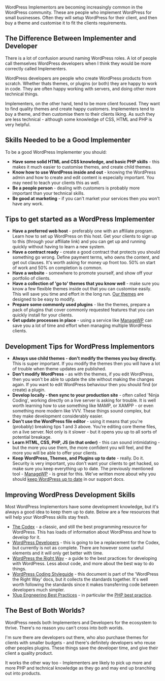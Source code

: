 <!--
 * TODO
 * Recommend contract website - http://www.shakelaw.com/legal-info/freelancehire-agreements/
-->

<p class="intro">WordPress Implementors are becoming increasingly common in the WordPress community. These are people who implement WordPress for small businesses. Often they will setup WordPress for their client, and then buy a theme and customise it to fit the clients requirements.</p>

## The Difference Between Implementer and Developer

There is a lot of confusion around naming WordPress roles. A lot of people call themselves WordPress developers when I think they would be more correctly called Implementers.

WordPress developers are people who create WordPress products from scratch. Whether thats themes, or plugins (or both) they are happy to work in code. They are often happy working with servers, and doing other more technical things.

Implementers, on the other hand, tend to be more client focused. They want to find quality themes and create happy customers. Implementers tend to buy a theme, and then customise them to their clients liking. As such they are less technical - although some knowledge of CSS, HTML and PHP is very helpful.

## Skills Needed to be a Good Implementer

To be a good WordPress Implementer you should:

* **Have some solid HTML and CSS knowledge, and basic PHP skills** - this makes it much easier to customise themes, and create child themes.
* **Know how to use WordPress inside and out** - knowing the WordPress admin and how to create and edit content is especially important. You may need to teach your clients this as well.
* **Be a people person** - dealing with customers is probably more important than your technical skills.
* **Be good at marketing** - if you can't market your services then you won't have any work.

## Tips to get started as a WordPress Implementer

* **Have a preferred web host** - preferably one with an affiliate program. Learn how to set up WordPress on this host. Get your clients to sign up to this (through your affiliate link) and you can get up and running quickly without having to learn a new system.
* **Have a contract ready** - create a good contract that protects you should something go wrong. Define payment terms, who owns the content, and get out clauses. It's worth asking for money up front too. 50% on start of work and 50% on completion is common.
* **Have a website** - somewhere to promote yourself, and show off your portfolio of clients.
* **Have a collection of 'go to' themes that you know well** - make sure you know a few flexible themes inside out that you can customise easily. This will save you time and effort in the long run. [Our themes](path:/themes/) are designed to be easy to modify.
* **Prepare some commonly used plugins** - like the themes, prepare a pack of plugins that cover commonly requested features that you can quickly install for your clients.
* **Get update processes in place** - using a service like [ManageWP](MANAGE_WP) can save you a lot of time and effort when managing multiple WordPress clients.

## Development Tips for WordPress Implementors

* **Always use child themes - don't modify the themes you buy directly.** This is super important. If you modify the themes then you will have a lot of trouble when theme updates are published.
* **Don't modify WordPress** - as with the themes, if you edit WordPress, then you won't be able to update the site without making the changes again. If you want to edit WordPress behaviour then you should find (or create) a plugin.
* **Develop locally - then sync to your production site** - often called 'Ninja Coding', working directly on a live server is asking for trouble. It is well worth learning how to use something like MAMP, or XAMPP - or even something more modern like VVV. These things sound complex, but they make development considerably easier.
* **Don't use the WordPress file editor** - using it means that you're (probably) breaking tips 1 and 3 above. You're editing core theme files, on a live server. Not only is it slower - but it opens you up to all sorts of potential breakage.
* **Learn HTML, CSS, PHP, JS (in that order)** - this can sound intimidating - but the more you use them, the more confident you will feel, and the more you will be able to offer your clients.
* **Keep WordPress, Themes, and Plugins up to date** - really. Do it. Security is very important, you don't want your clients to get hacked, so make sure you keep everything up to date. The previously mentioned tool - [ManageWP](MANAGE_WP) - is great for this. We've written more about why you should [keep WordPress up to date](path:documentation/general/keeping-website-up-to-date/) in our support docs.

## Improving WordPress Development Skills

Most WordPress Implementors have some development knowledge, but it's always a good idea to keep them up to date. Below are a few resources that will help your WordPress skills stay fresh.

* [The Codex](http://codex.wordpress.org) - a classic, and still the best programming resource for WordPress. This has loads of information about WordPress and how to develop for it.
* [WordPress Developers](http://developers.wordpress.org) - this is going to be a replacement for the Codex, but currently is not as complete. There are however some useful elements and it will only get better with time.
* [WordPress the Right Way](http://www.wptherightway.org/en/index.html) - a guide to the best practices for developing with WordPress. Less about code, and more about the best way to do things.
* [WordPress Coding Styleguide](http://www.wptherightway.org/en/code_style_guide/index.html) - this document is part of the 'WordPress the Right Way' docs, but it collects the standards together. It's well worth following the standards since it makes transferring code between developers much simpler.
* [10up Engneering Best Practices](https://10up.github.io/Engineering-Best-Practices/) - in particular the [PHP best practice](https://10up.github.io/Engineering-Best-Practices/php/).

## The Best of Both Worlds?

WordPress needs both Implementers and Developers for the ecosystem to thrive. There's no reason you can't cross into both worlds.

I'm sure there are developers out there, who also purchase themes for clients with smaller budgets - and there's definitely developers who reuse other peoples plugins. These things save the developer time, and give their client a quality product.

It works the other way too - Implementers are likely to pick up more and more PHP and technical knowledge as they go and may end up branching out into products.
